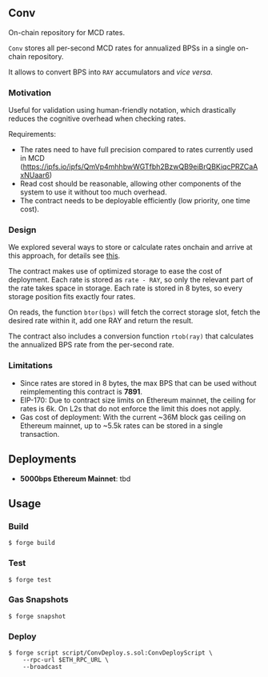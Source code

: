 ## Conv

On-chain repository for MCD rates.

`Conv` stores all per-second MCD rates for annualized BPSs in a single on-chain repository.

It allows to convert BPS into `RAY` accumulators and _vice versa_.

### Motivation

Useful for validation using human-friendly notation, which drastically reduces the cognitive overhead when checking rates.

Requirements:
- The rates need to have full precision compared to rates currently used in MCD (https://ipfs.io/ipfs/QmVp4mhhbwWGTfbh2BzwQB9eiBrQBKiqcPRZCaAxNUaar6)
- Read cost should be reasonable, allowing other components of the system to use it without too much overhead.
- The contract needs to be deployable efficiently (low priority, one time cost).

### Design

We explored several ways to store or calculate rates onchain and arrive at this approach, for details see [this](https://github.com/dewiz-xyz/conv-research).

The contract makes use of optimized storage to ease the cost of deployment. Each rate is stored as `rate - RAY`, so only the relevant part of the rate takes space in storage. Each rate is stored in 8 bytes, so every storage position fits exactly four rates.

On reads, the function `btor(bps)` will fetch the correct storage slot, fetch the desired rate within it, add one RAY and return the result.

The contract also includes a conversion function `rtob(ray)` that calculates the annualized BPS rate from the per-second rate.

### Limitations

- Since rates are stored in 8 bytes, the max BPS that can be used without reimplementing this contract is **7891**.
- EIP-170: Due to contract size limits on Ethereum mainnet, the ceiling for rates is 6k. On L2s that do not enforce the limit this does not apply.
- Gas cost of deployment: With the current ~36M block gas ceiling on Ethereum mainnet, up to ~5.5k rates can be stored in a single transaction.

## Deployments

- **5000bps Ethereum Mainnet**: tbd

## Usage

### Build

```shell
$ forge build
```

### Test

```shell
$ forge test
```

### Gas Snapshots

```shell
$ forge snapshot
```

### Deploy

```shell
$ forge script script/ConvDeploy.s.sol:ConvDeployScript \
    --rpc-url $ETH_RPC_URL \
    --broadcast
```